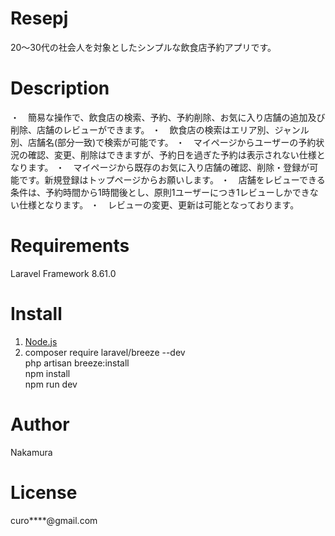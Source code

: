 # Resepj

20～30代の社会人を対象としたシンプルな飲食店予約アプリです。

# Description

・　簡易な操作で、飲食店の検索、予約、予約削除、お気に入り店舗の追加及び削除、店舗のレビューができます。
・　飲食店の検索はエリア別、ジャンル別、店舗名(部分一致)で検索が可能です。
・　マイページからユーザーの予約状況の確認、変更、削除はできますが、予約日を過ぎた予約は表示されない仕様となります。
・　マイページから既存のお気に入り店舗の確認、削除・登録が可能です。新規登録はトップページからお願いします。
・　店舗をレビューできる条件は、予約時間から1時間後とし、原則1ユーザーにつき1レビューしかできない仕様となります。
・　レビューの変更、更新は可能となっております。

# Requirements

Laravel Framework 8.61.0

# Install

1. [Node.js](https://nodejs.org/ja/)
2. composer require laravel/breeze --dev<br>
   php artisan breeze:install<br>
   npm install<br>
   npm run dev

# Author

Nakamura

# License

curo****@gmail.com

